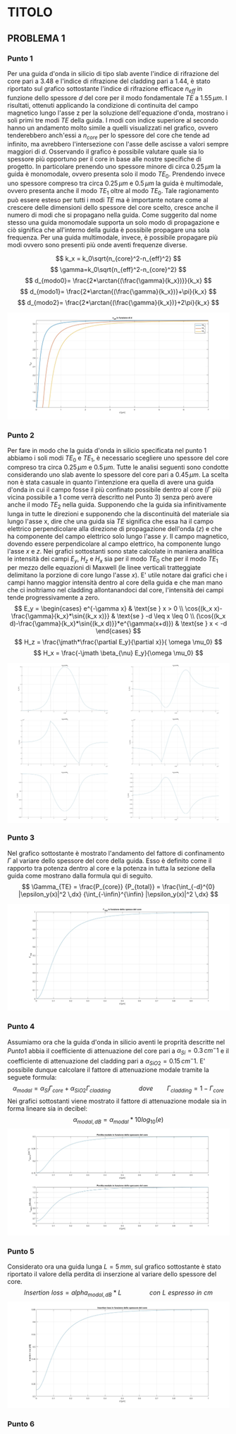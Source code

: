 # TITOLO
## PROBLEMA 1

### Punto 1
Per una guida d'onda in silicio di tipo slab avente l'indice di rifrazione del core pari a $3.48$ e l'indice di rifrazione del cladding pari a $1.44$, è stato riportato sul grafico sottostante l'indice di rifrazione efficace $n_{eff}$ in funzione dello spessore $d$ del core per il modo fondamentale $TE$ a $1.55\,\mu m$. I risultati, ottenuti applicando la condizione di continuita del campo magnetico lungo l'asse z per la soluzione dell'equazione d'onda, mostrano i soli primi tre modi $TE$ della guida. I modi con indice superiore al secondo hanno un andamento molto simile a quelli visualizzati nel grafico, ovvero tenderebbero anch'essi a $n_{core}$ per lo spessore del core che tende ad infinito, ma avrebbero l'intersezione con l'asse delle ascisse a valori sempre maggiori di $d$. Osservando il grafico è possibile valutare quale sia lo spessore più opportuno per il core in base alle nostre specifiche di progetto. In particolare prenendo uno spessore minore di circa $0.25 \,\mu m$ la guida è monomodale, ovvero presenta solo il modo $TE_0$. Prendendo invece uno spessore compreso tra circa $0.25 \,\mu m$ e $0.5 \,\mu m$ la guida è multimodale, ovvero presenta anche il modo $TE_1$ oltre al modo $TE_0$. Tale ragionamento può essere esteso per tutti i modi $TE$ ma è importante notare come al crescere delle dimensioni dello spessore del core scelto, cresce anche il numero di modi che si propagano nella guida. Come suggerito dal nome stesso una guida monomodale supporta un solo modo di propagazione e ciò significa che all'interno della guida è possibile propagare una sola frequenza. Per una guida multimodale, invece, è possibile propagare più modi ovvero sono presenti più onde aventi frequenze diverse. 

$$
k_x = k_0\sqrt{n_{core}^2-n_{eff}^2}
$$
$$
\gamma=k_0\sqrt{n_{eff}^2-n_{core}^2}
$$
$$
d_{modo0}= \frac{2*\arctan{(\frac{\gamma}{k_x})}}{k_x}
$$
$$
d_{modo1}= \frac{2*\arctan{(\frac{\gamma}{k_x})}+\pi}{k_x}
$$
$$
d_{modo2}= \frac{2*\arctan{(\frac{\gamma}{k_x})}+2\pi}{k_x}
$$

![n_eff(d)](figure/es1/es1_1.jpg)

### Punto 2
Per fare in modo che la guida d'onda in silicio specificata nel punto 1 abbiamo i soli modi $TE_0$ e $TE_1$, è necessario scegliere uno spessore del core compreso tra circa $0.25 \,\mu m$ e $0.5 \,\mu m$. Tutte le analisi seguenti sono condotte considerando uno slab avente lo spessore del core pari a $0.45 \,\mu m$. La scelta non è stata casuale in quanto l'intenzione era quella di avere una guida d'onda in cui il campo fosse il più confinato possibile dentro al core ($\Gamma$ più vicina possibile a $1$ come verrà descritto nel Punto 3) senza però avere anche il modo $TE_2$ nella guida.
Supponendo che la guida sia infinitivamente lunga in tutte le direzioni e supponendo che la discontinuità del materiale sia lungo l'asse x, dire che una guida sia $TE$ significa che essa ha il campo elettrico perpendicolare alla direzione di propagazione  dell'onda ($z$) e che ha componente del campo elettrico solo lungo l'asse $y$. Il campo magnetico, dovendo essere perpendicolare al campo elettrico, ha componente lungo l'asse $x$ e $z$. Nei grafici sottostanti sono state calcolate in maniera analitica le intensità dei campi $E_y$, $H_z$ e $H_x$ sia per il modo  $TE_0$ che per il modo $TE_1$ per mezzo delle equazioni di Maxwell (le linee verticali tratteggiate delimitano la porzione di core lungo l'asse $x$).
E' utile notare dai grafici che i campi hanno maggior intensità dentro al core della guida e che man mano che ci inoltriamo nel cladding allontanandoci dal core, l'intensità dei campi tende progressivamente a zero.
$$
E_y = \begin{cases}
  e^{-\gamma x} & \text{se } x > 0 \\
  \cos{(k_x x)-\frac{\gamma}{k_x}*\sin{(k_x x)}} & \text{se } -d \leq x \leq 0 \\
  (\cos{(k_x d)-\frac{\gamma}{k_x}*\sin{(k_x d)}}*e^{\gamma(x+d)}) & \text{se } x < -d 
\end{cases}
$$
$$
H_z = \frac{\jmath*\frac{\partial E_y}{\partial x}}{ \omega \mu_0}
$$
$$
H_x = \frac{-\jmath \beta_{\nu} E_y}{\omega \mu_0}
$$

<div style="display: flex;">
    <img src="figure/es1/es1_2_Ey_modo0.jpg" alt="Ey_0" style="width: 50%;">
    <img src="figure/es1/es1_2_Ey_modo1.jpg" alt="Ey_1" style="width: 50%;">
</div>

<div style="display: flex;">
    <img src="figure/es1/es1_2_Hz_modo0.jpg" alt="Hz_0" style="width: 50%;">
    <img src="figure/es1/es1_2_Hz_modo1.jpg" alt="Hz_1" style="width: 50%;">
</div>
<div style="display: flex;">
    <img src="figure/es1/es1_2_Hx_modo0.jpg" alt="Hx_0" style="width: 50%;">
    <img src="figure/es1/es1_2_Hx_modo1.jpg" alt="Hx_1" style="width: 50%;">
</div>


### Punto 3
Nel grafico sottostante è mostrato l'andamento del fattore di confinamento $\Gamma$ al variare dello spessore del core della guida. Esso è definito come il rapporto tra potenza dentro al core e la potenza in tutta la sezione della guida come mostrano dalla formula qui di seguito.
$$
\Gamma_{TE} = \frac{P_{core}} {P_{total}} = \frac{\int_{-d}^{0} |\epsilon_y(x)|^2 \,dx} {\int_{-\infin}^{\infin} |\epsilon_y(x)|^2 \,dx}
$$

![n_eff(d)](figure/es1/es1_3.jpg)

### Punto 4
Assumiamo ora che la guida d'onda in silicio aventi le proprità descritte nel $Punto 1$ abbia il coefficiente di attenuazione del core pari a $\alpha_{Si}=0.3\,cm^-1$ e il coefficiente di attenuazione del cladding pari a $\alpha_{SiO2}=0.15\,cm^-1$. E' possibile dunque calcolare il fattore di attenuazione modale tramite la seguete formula:
$$
\alpha_{modal}=\alpha_{Si}\Gamma_{core} + \alpha_{SiO2}\Gamma_{cladding} \qquad\qquad dove \qquad \Gamma_{cladding}=1-\Gamma_{core}
$$
Nei grafici sottostanti viene mostrato il fattore di attenuazione modale sia in forma lineare sia in decibel:
$$
\alpha_{modal, dB} = \alpha_{modal}*10log_{10}(e)
$$
![n_eff(d)](figure/es1/es1_4.jpg)

### Punto 5
Considerato ora una guida lunga $L=5\,mm$, sul grafico sottostante è stato riportato il valore della perdita di inserzione al variare dello spessore del core.
$$
Insertion \,\, loss= alpha_{modal, dB}*L \qquad\qquad con\,\,L\,\,espresso\,\,in\,\,cm
$$
![n_eff(d)](figure/es1/es1_5.jpg)

 ### Punto 6

